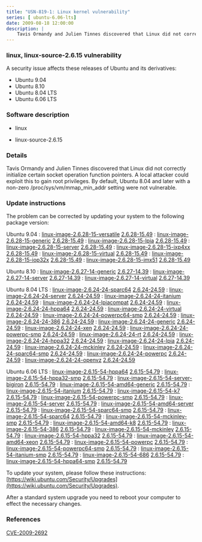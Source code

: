 ```yaml
---
title: "USN-819-1: Linux kernel vulnerability"
series: [ ubuntu-6.06-lts]
date: 2009-08-18 12:00:00
description: |
    Tavis Ormandy and Julien Tinnes discovered that Linux did not correctly initialize certain socket operation function pointers.  A local attacker could exploit this to gain root privileges.  By default, Ubuntu 8.04 and later with a non-zero /proc/sys/vm/mmap_min_addr setting were not vulnerable. 
--- 
```

 
 


### linux, linux-source-2.6.15 vulnerability

A security issue affects these releases of Ubuntu and its derivatives:

* Ubuntu 9.04
* Ubuntu 8.10
* Ubuntu 8.04 LTS
* Ubuntu 6.06 LTS

### Software description

* linux 

* linux-source-2.6.15 

### Details

Tavis Ormandy and Julien Tinnes discovered that Linux did not correctly initialize certain socket operation function pointers. A local attacker could exploit this to gain root privileges. By default, Ubuntu 8.04 and later with a non-zero /proc/sys/vm/mmap_min_addr setting were not vulnerable. 

### Update instructions

The problem can be corrected by updating your system to the following package version:

Ubuntu 9.04
 : [linux-image-2.6.28-15-versatile](https://launchpad.net/ubuntu/+source/linux) <span> [2.6.28-15.49](https://launchpad.net/ubuntu/+source/linux/2.6.28-15.49) </span> 
 : [linux-image-2.6.28-15-generic](https://launchpad.net/ubuntu/+source/linux) <span> [2.6.28-15.49](https://launchpad.net/ubuntu/+source/linux/2.6.28-15.49) </span> 
 : [linux-image-2.6.28-15-lpia](https://launchpad.net/ubuntu/+source/linux) <span> [2.6.28-15.49](https://launchpad.net/ubuntu/+source/linux/2.6.28-15.49) </span> 
 : [linux-image-2.6.28-15-server](https://launchpad.net/ubuntu/+source/linux) <span> [2.6.28-15.49](https://launchpad.net/ubuntu/+source/linux/2.6.28-15.49) </span> 
 : [linux-image-2.6.28-15-ixp4xx](https://launchpad.net/ubuntu/+source/linux) <span> [2.6.28-15.49](https://launchpad.net/ubuntu/+source/linux/2.6.28-15.49) </span> 
 : [linux-image-2.6.28-15-virtual](https://launchpad.net/ubuntu/+source/linux) <span> [2.6.28-15.49](https://launchpad.net/ubuntu/+source/linux/2.6.28-15.49) </span> 
 : [linux-image-2.6.28-15-iop32x](https://launchpad.net/ubuntu/+source/linux) <span> [2.6.28-15.49](https://launchpad.net/ubuntu/+source/linux/2.6.28-15.49) </span> 
 : [linux-image-2.6.28-15-imx51](https://launchpad.net/ubuntu/+source/linux) <span> [2.6.28-15.49](https://launchpad.net/ubuntu/+source/linux/2.6.28-15.49) </span> 

Ubuntu 8.10
 : [linux-image-2.6.27-14-generic](https://launchpad.net/ubuntu/+source/linux) <span> [2.6.27-14.39](https://launchpad.net/ubuntu/+source/linux/2.6.27-14.39) </span> 
 : [linux-image-2.6.27-14-server](https://launchpad.net/ubuntu/+source/linux) <span> [2.6.27-14.39](https://launchpad.net/ubuntu/+source/linux/2.6.27-14.39) </span> 
 : [linux-image-2.6.27-14-virtual](https://launchpad.net/ubuntu/+source/linux) <span> [2.6.27-14.39](https://launchpad.net/ubuntu/+source/linux/2.6.27-14.39) </span> 

Ubuntu 8.04 LTS
 : [linux-image-2.6.24-24-sparc64](https://launchpad.net/ubuntu/+source/linux) <span> [2.6.24-24.59](https://launchpad.net/ubuntu/+source/linux/2.6.24-24.59) </span> 
 : [linux-image-2.6.24-24-server](https://launchpad.net/ubuntu/+source/linux) <span> [2.6.24-24.59](https://launchpad.net/ubuntu/+source/linux/2.6.24-24.59) </span> 
 : [linux-image-2.6.24-24-itanium](https://launchpad.net/ubuntu/+source/linux) <span> [2.6.24-24.59](https://launchpad.net/ubuntu/+source/linux/2.6.24-24.59) </span> 
 : [linux-image-2.6.24-24-lpiacompat](https://launchpad.net/ubuntu/+source/linux) <span> [2.6.24-24.59](https://launchpad.net/ubuntu/+source/linux/2.6.24-24.59) </span> 
 : [linux-image-2.6.24-24-hppa64](https://launchpad.net/ubuntu/+source/linux) <span> [2.6.24-24.59](https://launchpad.net/ubuntu/+source/linux/2.6.24-24.59) </span> 
 : [linux-image-2.6.24-24-virtual](https://launchpad.net/ubuntu/+source/linux) <span> [2.6.24-24.59](https://launchpad.net/ubuntu/+source/linux/2.6.24-24.59) </span> 
 : [linux-image-2.6.24-24-powerpc64-smp](https://launchpad.net/ubuntu/+source/linux) <span> [2.6.24-24.59](https://launchpad.net/ubuntu/+source/linux/2.6.24-24.59) </span> 
 : [linux-image-2.6.24-24-386](https://launchpad.net/ubuntu/+source/linux) <span> [2.6.24-24.59](https://launchpad.net/ubuntu/+source/linux/2.6.24-24.59) </span> 
 : [linux-image-2.6.24-24-generic](https://launchpad.net/ubuntu/+source/linux) <span> [2.6.24-24.59](https://launchpad.net/ubuntu/+source/linux/2.6.24-24.59) </span> 
 : [linux-image-2.6.24-24-xen](https://launchpad.net/ubuntu/+source/linux) <span> [2.6.24-24.59](https://launchpad.net/ubuntu/+source/linux/2.6.24-24.59) </span> 
 : [linux-image-2.6.24-24-powerpc-smp](https://launchpad.net/ubuntu/+source/linux) <span> [2.6.24-24.59](https://launchpad.net/ubuntu/+source/linux/2.6.24-24.59) </span> 
 : [linux-image-2.6.24-24-rt](https://launchpad.net/ubuntu/+source/linux) <span> [2.6.24-24.59](https://launchpad.net/ubuntu/+source/linux/2.6.24-24.59) </span> 
 : [linux-image-2.6.24-24-hppa32](https://launchpad.net/ubuntu/+source/linux) <span> [2.6.24-24.59](https://launchpad.net/ubuntu/+source/linux/2.6.24-24.59) </span> 
 : [linux-image-2.6.24-24-lpia](https://launchpad.net/ubuntu/+source/linux) <span> [2.6.24-24.59](https://launchpad.net/ubuntu/+source/linux/2.6.24-24.59) </span> 
 : [linux-image-2.6.24-24-mckinley](https://launchpad.net/ubuntu/+source/linux) <span> [2.6.24-24.59](https://launchpad.net/ubuntu/+source/linux/2.6.24-24.59) </span> 
 : [linux-image-2.6.24-24-sparc64-smp](https://launchpad.net/ubuntu/+source/linux) <span> [2.6.24-24.59](https://launchpad.net/ubuntu/+source/linux/2.6.24-24.59) </span> 
 : [linux-image-2.6.24-24-powerpc](https://launchpad.net/ubuntu/+source/linux) <span> [2.6.24-24.59](https://launchpad.net/ubuntu/+source/linux/2.6.24-24.59) </span> 
 : [linux-image-2.6.24-24-openvz](https://launchpad.net/ubuntu/+source/linux) <span> [2.6.24-24.59](https://launchpad.net/ubuntu/+source/linux/2.6.24-24.59) </span> 

Ubuntu 6.06 LTS
 : [linux-image-2.6.15-54-hppa64](https://launchpad.net/ubuntu/+source/linux-source-2.6.15) <span> [2.6.15-54.79](https://launchpad.net/ubuntu/+source/linux-source-2.6.15/2.6.15-54.79) </span> 
 : [linux-image-2.6.15-54-hppa32-smp](https://launchpad.net/ubuntu/+source/linux-source-2.6.15) <span> [2.6.15-54.79](https://launchpad.net/ubuntu/+source/linux-source-2.6.15/2.6.15-54.79) </span> 
 : [linux-image-2.6.15-54-server-bigiron](https://launchpad.net/ubuntu/+source/linux-source-2.6.15) <span> [2.6.15-54.79](https://launchpad.net/ubuntu/+source/linux-source-2.6.15/2.6.15-54.79) </span> 
 : [linux-image-2.6.15-54-amd64-generic](https://launchpad.net/ubuntu/+source/linux-source-2.6.15) <span> [2.6.15-54.79](https://launchpad.net/ubuntu/+source/linux-source-2.6.15/2.6.15-54.79) </span> 
 : [linux-image-2.6.15-54-itanium](https://launchpad.net/ubuntu/+source/linux-source-2.6.15) <span> [2.6.15-54.79](https://launchpad.net/ubuntu/+source/linux-source-2.6.15/2.6.15-54.79) </span> 
 : [linux-image-2.6.15-54-k7](https://launchpad.net/ubuntu/+source/linux-source-2.6.15) <span> [2.6.15-54.79](https://launchpad.net/ubuntu/+source/linux-source-2.6.15/2.6.15-54.79) </span> 
 : [linux-image-2.6.15-54-powerpc-smp](https://launchpad.net/ubuntu/+source/linux-source-2.6.15) <span> [2.6.15-54.79](https://launchpad.net/ubuntu/+source/linux-source-2.6.15/2.6.15-54.79) </span> 
 : [linux-image-2.6.15-54-server](https://launchpad.net/ubuntu/+source/linux-source-2.6.15) <span> [2.6.15-54.79](https://launchpad.net/ubuntu/+source/linux-source-2.6.15/2.6.15-54.79) </span> 
 : [linux-image-2.6.15-54-amd64-server](https://launchpad.net/ubuntu/+source/linux-source-2.6.15) <span> [2.6.15-54.79](https://launchpad.net/ubuntu/+source/linux-source-2.6.15/2.6.15-54.79) </span> 
 : [linux-image-2.6.15-54-sparc64-smp](https://launchpad.net/ubuntu/+source/linux-source-2.6.15) <span> [2.6.15-54.79](https://launchpad.net/ubuntu/+source/linux-source-2.6.15/2.6.15-54.79) </span> 
 : [linux-image-2.6.15-54-sparc64](https://launchpad.net/ubuntu/+source/linux-source-2.6.15) <span> [2.6.15-54.79](https://launchpad.net/ubuntu/+source/linux-source-2.6.15/2.6.15-54.79) </span> 
 : [linux-image-2.6.15-54-mckinley-smp](https://launchpad.net/ubuntu/+source/linux-source-2.6.15) <span> [2.6.15-54.79](https://launchpad.net/ubuntu/+source/linux-source-2.6.15/2.6.15-54.79) </span> 
 : [linux-image-2.6.15-54-amd64-k8](https://launchpad.net/ubuntu/+source/linux-source-2.6.15) <span> [2.6.15-54.79](https://launchpad.net/ubuntu/+source/linux-source-2.6.15/2.6.15-54.79) </span> 
 : [linux-image-2.6.15-54-386](https://launchpad.net/ubuntu/+source/linux-source-2.6.15) <span> [2.6.15-54.79](https://launchpad.net/ubuntu/+source/linux-source-2.6.15/2.6.15-54.79) </span> 
 : [linux-image-2.6.15-54-mckinley](https://launchpad.net/ubuntu/+source/linux-source-2.6.15) <span> [2.6.15-54.79](https://launchpad.net/ubuntu/+source/linux-source-2.6.15/2.6.15-54.79) </span> 
 : [linux-image-2.6.15-54-hppa32](https://launchpad.net/ubuntu/+source/linux-source-2.6.15) <span> [2.6.15-54.79](https://launchpad.net/ubuntu/+source/linux-source-2.6.15/2.6.15-54.79) </span> 
 : [linux-image-2.6.15-54-amd64-xeon](https://launchpad.net/ubuntu/+source/linux-source-2.6.15) <span> [2.6.15-54.79](https://launchpad.net/ubuntu/+source/linux-source-2.6.15/2.6.15-54.79) </span> 
 : [linux-image-2.6.15-54-powerpc](https://launchpad.net/ubuntu/+source/linux-source-2.6.15) <span> [2.6.15-54.79](https://launchpad.net/ubuntu/+source/linux-source-2.6.15/2.6.15-54.79) </span> 
 : [linux-image-2.6.15-54-powerpc64-smp](https://launchpad.net/ubuntu/+source/linux-source-2.6.15) <span> [2.6.15-54.79](https://launchpad.net/ubuntu/+source/linux-source-2.6.15/2.6.15-54.79) </span> 
 : [linux-image-2.6.15-54-itanium-smp](https://launchpad.net/ubuntu/+source/linux-source-2.6.15) <span> [2.6.15-54.79](https://launchpad.net/ubuntu/+source/linux-source-2.6.15/2.6.15-54.79) </span> 
 : [linux-image-2.6.15-54-686](https://launchpad.net/ubuntu/+source/linux-source-2.6.15) <span> [2.6.15-54.79](https://launchpad.net/ubuntu/+source/linux-source-2.6.15/2.6.15-54.79) </span> 
 : [linux-image-2.6.15-54-hppa64-smp](https://launchpad.net/ubuntu/+source/linux-source-2.6.15) <span> [2.6.15-54.79](https://launchpad.net/ubuntu/+source/linux-source-2.6.15/2.6.15-54.79) </span> 

To update your system, please follow these instructions: [https://wiki.ubuntu.com/Security/Upgrades](https://wiki.ubuntu.com/Security/Upgrades).

After a standard system upgrade you need to reboot your computer to effect the necessary changes. 

### References

 
 [CVE-2009-2692](http://people.ubuntu.com/~ubuntu-security/cve/CVE-2009-2692)
 


